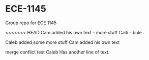 # ECE-1145
Group repo for ECE 1145 


<<<<<<< HEAD
Cam added his own text - more stuff
Caiti - bule .

Caleb added some more stuff
Cam added his own text

merge conflict test
Caleb Has another line of text.
